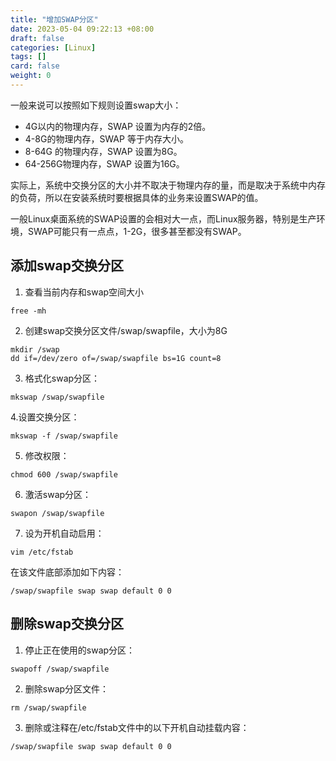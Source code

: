 ```yaml
---
title: "增加SWAP分区"
date: 2023-05-04 09:22:13 +08:00
draft: false
categories: [Linux]
tags: []
card: false
weight: 0
---
```


一般来说可以按照如下规则设置swap大小：

- 4G以内的物理内存，SWAP 设置为内存的2倍。
- 4-8G的物理内存，SWAP 等于内存大小。
- 8-64G 的物理内存，SWAP 设置为8G。
- 64-256G物理内存，SWAP 设置为16G。

实际上，系统中交换分区的大小并不取决于物理内存的量，而是取决于系统中内存的负荷，所以在安装系统时要根据具体的业务来设置SWAP的值。

一般Linux桌面系统的SWAP设置的会相对大一点，而Linux服务器，特别是生产环境，SWAP可能只有一点点，1-2G，很多甚至都没有SWAP。


## 添加swap交换分区

1. 查看当前内存和swap空间大小


```shell
free -mh
```

2. 创建swap交换分区文件/swap/swapfile，大小为8G

```shell
mkdir /swap
dd if=/dev/zero of=/swap/swapfile bs=1G count=8
```

3. 格式化swap分区：

```shell
mkswap /swap/swapfile
```

4.设置交换分区：

```shell
mkswap -f /swap/swapfile
```

5. 修改权限：

```shell
chmod 600 /swap/swapfile
```

6. 激活swap分区：

```shell
swapon /swap/swapfile
```

7. 设为开机自动启用：

```shell
vim /etc/fstab
```

在该文件底部添加如下内容：

```shell
/swap/swapfile swap swap default 0 0
```

## 删除swap交换分区

1. 停止正在使用的swap分区：

```shell
swapoff /swap/swapfile
```

2. 删除swap分区文件：

```shell
rm /swap/swapfile
```

3. 删除或注释在/etc/fstab文件中的以下开机自动挂载内容：

```shell
/swap/swapfile swap swap default 0 0
```

